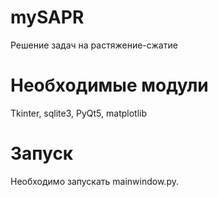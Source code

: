 # mySAPR
Решение задач на растяжение-сжатие
# Необходимые модули
Tkinter, sqlite3, PyQt5, matplotlib
# Запуск
Необходимо запускать mainwindow.py.
